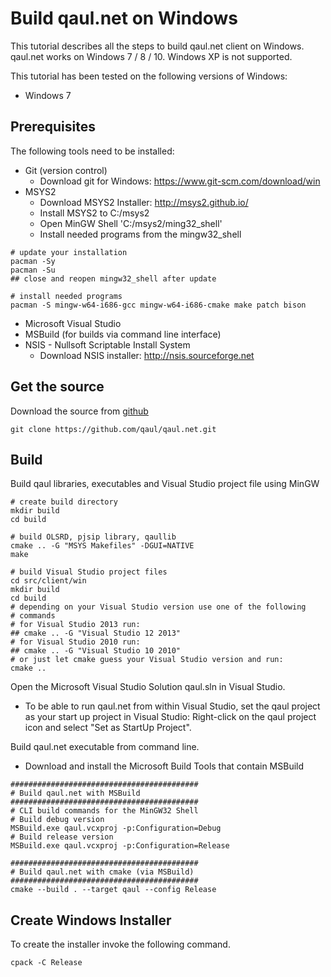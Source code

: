 Build qaul.net on Windows
=========================

This tutorial describes all the steps to build qaul.net client on Windows.
qaul.net works on Windows 7 / 8 / 10. Windows XP is not supported.

This tutorial has been tested on the following versions of Windows:

* Windows 7


Prerequisites
-------------

The following tools need to be installed:

* Git (version control)
  * Download git for Windows: https://www.git-scm.com/download/win
* MSYS2
  * Download MSYS2 Installer: http://msys2.github.io/
  * Install MSYS2 to C:/msys2
  * Open MinGW Shell 'C:/msys2/ming32_shell'
  * Install needed programs from the mingw32_shell

```
# update your installation
pacman -Sy
pacman -Su
## close and reopen mingw32_shell after update

# install needed programs
pacman -S mingw-w64-i686-gcc mingw-w64-i686-cmake make patch bison 
```

* Microsoft Visual Studio
* MSBuild (for builds via command line interface)
* NSIS - Nullsoft Scriptable Install System
  * Download NSIS installer: http://nsis.sourceforge.net


Get the source
--------------

Download the source from [github](https://github.com/qaul/qaul.net)

	git clone https://github.com/qaul/qaul.net.git

	
Build
-----

Build qaul libraries, executables and Visual Studio project file using MinGW

    # create build directory
	mkdir build
    cd build
	
	# build OLSRD, pjsip library, qaullib
    cmake .. -G "MSYS Makefiles" -DGUI=NATIVE
    make
	
	# build Visual Studio project files
	cd src/client/win
	mkdir build
	cd build
	# depending on your Visual Studio version use one of the following
	# commands
	# for Visual Studio 2013 run:
	## cmake .. -G "Visual Studio 12 2013"
	# for Visual Studio 2010 run:
	## cmake .. -G "Visual Studio 10 2010"
	# or just let cmake guess your Visual Studio version and run:
	cmake ..


Open the Microsoft Visual Studio Solution qaul.sln in Visual Studio.

* To be able to run qaul.net from within Visual Studio, set the qaul project 
  as your start up project in Visual Studio:
  Right-click on the qaul project icon and select "Set as StartUp Project".


Build qaul.net executable from command line. 

* Download and install the Microsoft Build Tools that contain MSBuild

```
##########################################
# Build qaul.net with MSBuild
##########################################
# CLI build commands for the MinGW32 Shell
# Build debug version
MSBuild.exe qaul.vcxproj -p:Configuration=Debug
# Build release version
MSBuild.exe qaul.vcxproj -p:Configuration=Release

##########################################
# Build qaul.net with cmake (via MSBuild)
##########################################
cmake --build . --target qaul --config Release
```


Create Windows Installer
------------------------

To create the installer invoke the following command.

	cpack -C Release
